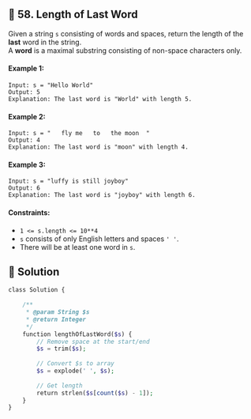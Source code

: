 ## 📝 58. Length of Last Word  
Given a string `s` consisting of words and spaces, return the length of the **last** word in the string.  
A **word** is a maximal substring consisting of non-space characters only.  
     
  
#### Example 1:  

```
Input: s = "Hello World"
Output: 5
Explanation: The last word is "World" with length 5.

```
#### Example 2:  

```
Input: s = "   fly me   to   the moon  "
Output: 4
Explanation: The last word is "moon" with length 4.

```
#### Example 3:  

```
Input: s = "luffy is still joyboy"
Output: 6
Explanation: The last word is "joyboy" with length 6.

```
  
#### Constraints:  
+ `1 <= s.length <= 10**4`  
+ `s` consists of only English letters and spaces `' '`.  
+ There will be at least one word in `s`.  
  
## 📝 Solution 
```php  
class Solution {  
  
    /**  
     * @param String $s  
     * @return Integer  
     */  
    function lengthOfLastWord($s) {  
        // Remove space at the start/end  
        $s = trim($s);   
  
        // Convert $s to array  
        $s = explode(' ', $s);  
  
        // Get length  
        return strlen($s[count($s) - 1]);  
    }  
}  
```  
